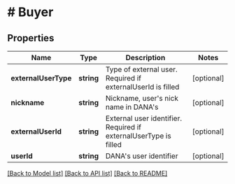 # # Buyer

## Properties

Name | Type | Description | Notes
------------ | ------------- | ------------- | -------------
**externalUserType** | **string** | Type of external user. Required if externalUserId is filled | [optional]
**nickname** | **string** | Nickname, user&#39;s nick name in DANA&#39;s | [optional]
**externalUserId** | **string** | External user identifier. Required if externalUserType is filled | [optional]
**userId** | **string** | DANA&#39;s user identifier | [optional]

[[Back to Model list]](../../README.md#models) [[Back to API list]](../../README.md#endpoints) [[Back to README]](../../README.md)
